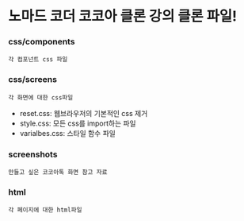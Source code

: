 # 노마드 코더 코코아 클론 강의 클론 파일!

### css/components
    각 컴포넌트 css 파일

### css/screens
    각 화면에 대한 css파일
    
* reset.css: 웹브라우저의 기본적인 css 제거
* style.css: 모든 css를 import하는 파일
* varialbes.css: 스타일 함수 파일

### screenshots
    만들고 싶은 코코아톡 화면 참고 자료
    

### html
    각 페이지에 대한 html파일